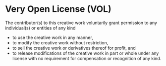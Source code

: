# Very Open License (VOL)

The contributor(s) to this creative work voluntarily grant permission
to any individual(s) or entities of any kind
- to use the creative work in any manner,
- to modify the creative work without restriction,
- to sell the creative work or derivatives thereof for profit, and
- to release modifications of the creative work in part or whole under any license
with no requirement for compensation or recognition of any kind.
